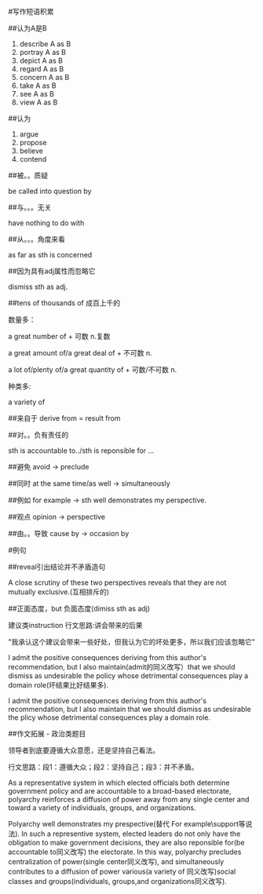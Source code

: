 #写作短语积累

##认为A是B

1. describe A as B
2. portray A as B
3. depict A as B
4. regard A as B
5. concern A as B
6. take A as B
7. see A as B
8. view A as B

##认为

1. argue
2. propose
3. believe
4. contend

##被。。质疑

be called into question by

##与。。。无关

have nothing to do with

##从。。。角度来看

as far as sth is concerned


##因为具有adj属性而忽略它

dismiss sth as adj.

##tens of thousands of 成百上千的

数量多：

a great number of + 可数 n.复数

a great amount of/a great deal of + 不可数 n.

a lot of/plenty of/a great quantity of + 可数/不可数 n.

种类多:

a variety of

##来自于
derive from = result from

##对。。负有责任的

sth is accountable to../sth is reponsible for ...

##避免
avoid -> preclude

##同时
at the same time/as well -> simultaneously

##例如
for example -> sth well demonstrates my perspective.

##观点
opinion -> perspective

##由。。导致
cause by -> occasion by

#例句

##reveal引出结论并不矛盾造句

A close scrutiny of these two perspectives reveals that they are not mutually exclusive.(互相排斥的)

##正面态度，but 负面态度(dimiss sth as adj)

建议类instruction 行文思路:讲会带来的后果

"我承认这个建议会带来一些好处，但我认为它的坏处更多，所以我们应该忽略它"

I admit the positive consequences deriving from this author's recommendation, but I also maintain(admit的同义改写）that we should dismiss as undesirable the policy whose detrimental consequences play a domain role(坏结果比好结果多).

I admit the positive consequences deriving from this author's recommendation, but I also maintain that we should dismiss as undesirable the plicy whose detrimental consequences play a domain role.

##作文拓展 - 政治类题目

领导者到底要遵循大众意愿，还是坚持自己看法。

行文思路：段1：遵循大众；段2：坚持自己；段3：并不矛盾。

As a representative system in which elected officials both determine government policy and are accountable to a broad-based electorate, polyarchy reinforces a diffusion of power away from any single center and toward a variety of individuals, groups, and organizations.

Polyarchy well demonstrates my prespective(替代 For example\support等说法). In such a representive system, elected leaders do not only have the obligation to make government decisions, they are also reponsible for(be accountable to同义改写) the electorate. In this way, polyarchy precludes centralization of power(single center同义改写), and simultaneously contributes to a diffusion of power various(a variety of 同义改写)social classes and groups(individuals, groups,and organizations同义改写).
